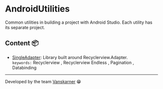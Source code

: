 # AndroidUtilities
Common utilities in building a project with Android Studio. Each utility has its separate project.

## Content :package:
* [SingleAdapter](https://github.com/vanskarner/AndroidUtilities/blob/master/info/Adapters/Adapters.md): Library built around Recyclerview.Adapter.  
  `keywords:` Recyclerview , Recyclerview Endless , Pagination , Databinding
---
Developed by the team [Vanskarner](https://github.com/vanskarner)  :grin:
